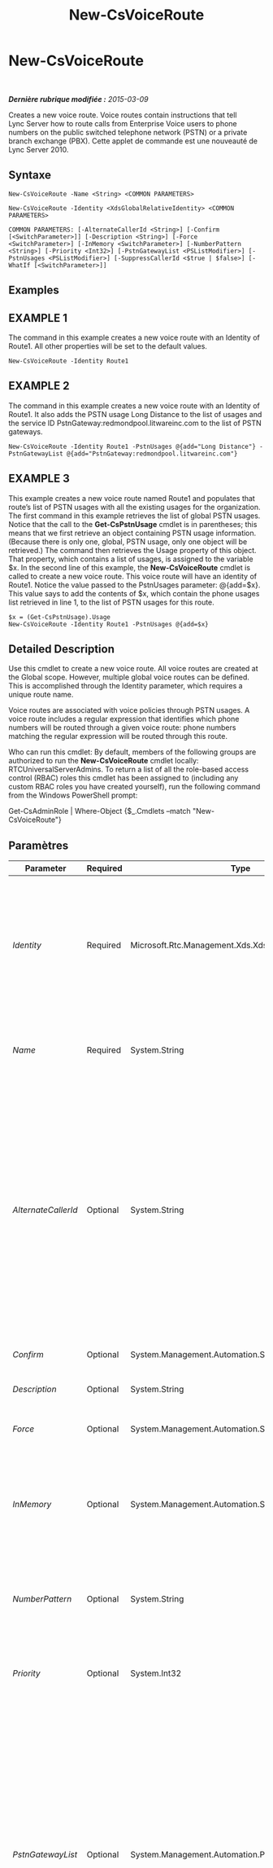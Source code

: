 ﻿---
title: New-CsVoiceRoute
TOCTitle: New-CsVoiceRoute
ms:assetid: 1118f74f-b06c-41d2-8b1b-5cc1e1957b77
ms:mtpsurl: https://technet.microsoft.com/fr-fr/library/Gg398197(v=OCS.15)
ms:contentKeyID: 49296288
ms.date: 05/20/2016
mtps_version: v=OCS.15
ms.translationtype: HT
---

# New-CsVoiceRoute

 

_**Dernière rubrique modifiée :** 2015-03-09_

Creates a new voice route. Voice routes contain instructions that tell Lync Server how to route calls from Enterprise Voice users to phone numbers on the public switched telephone network (PSTN) or a private branch exchange (PBX). Cette applet de commande est une nouveauté de Lync Server 2010.

## Syntaxe

    New-CsVoiceRoute -Name <String> <COMMON PARAMETERS>

    New-CsVoiceRoute -Identity <XdsGlobalRelativeIdentity> <COMMON PARAMETERS>

    COMMON PARAMETERS: [-AlternateCallerId <String>] [-Confirm [<SwitchParameter>]] [-Description <String>] [-Force <SwitchParameter>] [-InMemory <SwitchParameter>] [-NumberPattern <String>] [-Priority <Int32>] [-PstnGatewayList <PSListModifier>] [-PstnUsages <PSListModifier>] [-SuppressCallerId <$true | $false>] [-WhatIf [<SwitchParameter>]]

## Examples

## EXAMPLE 1

The command in this example creates a new voice route with an Identity of Route1. All other properties will be set to the default values.

    New-CsVoiceRoute -Identity Route1

## EXAMPLE 2

The command in this example creates a new voice route with an Identity of Route1. It also adds the PSTN usage Long Distance to the list of usages and the service ID PstnGateway:redmondpool.litwareinc.com to the list of PSTN gateways.

    New-CsVoiceRoute -Identity Route1 -PstnUsages @{add="Long Distance"} -PstnGatewayList @{add="PstnGateway:redmondpool.litwareinc.com"}

## EXAMPLE 3

This example creates a new voice route named Route1 and populates that route’s list of PSTN usages with all the existing usages for the organization. The first command in this example retrieves the list of global PSTN usages. Notice that the call to the **Get-CsPstnUsage** cmdlet is in parentheses; this means that we first retrieve an object containing PSTN usage information. (Because there is only one, global, PSTN usage, only one object will be retrieved.) The command then retrieves the Usage property of this object. That property, which contains a list of usages, is assigned to the variable $x. In the second line of this example, the **New-CsVoiceRoute** cmdlet is called to create a new voice route. This voice route will have an identity of Route1. Notice the value passed to the PstnUsages parameter: @{add=$x}. This value says to add the contents of $x, which contain the phone usages list retrieved in line 1, to the list of PSTN usages for this route.

    $x = (Get-CsPstnUsage).Usage
    New-CsVoiceRoute -Identity Route1 -PstnUsages @{add=$x}

## Detailed Description

Use this cmdlet to create a new voice route. All voice routes are created at the Global scope. However, multiple global voice routes can be defined. This is accomplished through the Identity parameter, which requires a unique route name.

Voice routes are associated with voice policies through PSTN usages. A voice route includes a regular expression that identifies which phone numbers will be routed through a given voice route: phone numbers matching the regular expression will be routed through this route.

Who can run this cmdlet: By default, members of the following groups are authorized to run the **New-CsVoiceRoute** cmdlet locally: RTCUniversalServerAdmins. To return a list of all the role-based access control (RBAC) roles this cmdlet has been assigned to (including any custom RBAC roles you have created yourself), run the following command from the Windows PowerShell prompt:

Get-CsAdminRole | Where-Object {$\_.Cmdlets –match "New-CsVoiceRoute"}

## Paramètres


<table>
<colgroup>
<col style="width: 25%" />
<col style="width: 25%" />
<col style="width: 25%" />
<col style="width: 25%" />
</colgroup>
<thead>
<tr class="header">
<th>Parameter</th>
<th>Required</th>
<th>Type</th>
<th>Description</th>
</tr>
</thead>
<tbody>
<tr class="odd">
<td><p><em>Identity</em></p></td>
<td><p>Required</p></td>
<td><p>Microsoft.Rtc.Management.Xds.XdsGlobalRelativeIdentity</p></td>
<td><p>A name that uniquely identifies the voice route. Voice routes can be defined only at the global scope, so the identity is simply the name you want to give the route. (You can have spaces in the route name, for instance Test Route, but you must enclose the full string in double quotes in the call to the <strong>New-CsVoiceRoute</strong> cmdlet.)</p>
<p>If Identity is specified, the Name must be left blank. The value of the Identity will be assigned to the Name.</p>
<p></p></td>
</tr>
<tr class="even">
<td><p><em>Name</em></p></td>
<td><p>Required</p></td>
<td><p>System.String</p></td>
<td><p>The unique name of the voice route. If this parameter is set, the value will be automatically applied to the voice route Identity. You cannot specify both an Identity and a Name.</p></td>
</tr>
<tr class="odd">
<td><p><em>AlternateCallerId</em></p></td>
<td><p>Optional</p></td>
<td><p>System.String</p></td>
<td><p>If the SuppressCallerId parameter is set to True, the value of the AlternateCallerId parameter will be displayed to receiving parties rather than the caller’s actual number. This number should be a valid number and could be used to represent a division within an organization, such as Support or Human Resources.</p>
<p>If the SuppressCallerId parameter is set to False, the AlternateCallerId parameter is ignored.</p>
<p>This value must match the regular expression (\+)?[1-9]\d*(;ext=[1-9]\d*)?. In other words, the value can begin with a plus sign (+) but doesn’t need to; must consist of any number of digits; and may be followed by an extension that begins with ;ext= followed by any number of digits. (Note that if you include an extension the string must be placed within double quotes.)</p></td>
</tr>
<tr class="even">
<td><p><em>Confirm</em></p></td>
<td><p>Optional</p></td>
<td><p>System.Management.Automation.SwitchParameter</p></td>
<td><p>Vous demande confirmation avant d’exécuter la commande.</p></td>
</tr>
<tr class="odd">
<td><p><em>Description</em></p></td>
<td><p>Optional</p></td>
<td><p>System.String</p></td>
<td><p>A description of what this voice route is for.</p></td>
</tr>
<tr class="even">
<td><p><em>Force</em></p></td>
<td><p>Optional</p></td>
<td><p>System.Management.Automation.SwitchParameter</p></td>
<td><p>Suppresses any confirmation prompts that would otherwise be displayed before making changes.</p></td>
</tr>
<tr class="odd">
<td><p><em>InMemory</em></p></td>
<td><p>Optional</p></td>
<td><p>System.Management.Automation.SwitchParameter</p></td>
<td><p>Crée une référence d’objet sans valider l’objet comme une modification définitive. Si vous affectez à une variable la sortie de cette cmdlet appelée avec ce paramètre, vous pouvez apporter des modifications aux propriétés de la référence d’objet, puis les valider en appelant la cmdlet Set- correspondante.</p></td>
</tr>
<tr class="even">
<td><p><em>NumberPattern</em></p></td>
<td><p>Optional</p></td>
<td><p>System.String</p></td>
<td><p>A regular expression that specifies the phone numbers to which this route applies. Numbers matching this pattern will be routed according to the rest of the routing settings.</p>
<p>Default: [0-9]{10}</p></td>
</tr>
<tr class="odd">
<td><p><em>Priority</em></p></td>
<td><p>Optional</p></td>
<td><p>System.Int32</p></td>
<td><p>A number could resolve to multiple voice routes. The priority determines the order in which the routes will be applied if more than one route is possible.</p></td>
</tr>
<tr class="even">
<td><p><em>PstnGatewayList</em></p></td>
<td><p>Optional</p></td>
<td><p>System.Management.Automation.PSListModifier</p></td>
<td><p>In Lync Server a serveur de médiation can be associated with multiple gateways. This parameter contains a list of gateways associated with this voice route. Each member of this list must be the service Identity of the PSTN gateway or serveur de médiation. The value can refer to a serveur de médiation only if the serveur de médiation is configured for Microsoft Office Communications Server 2007 or Microsoft Office Communications Server 2007 R2. For Lync Server, a PSTN gateway must be used. The service Identity is a string in the format &lt;ServiceRole&gt;:&lt;FQDN&gt;, where ServiceRole is the name of the service role (PSTNGateway), and FQDN is the fully qualified domain name (FQDN) of the pool or the IP address of the server. For example, PSTNGateway:redmondpool.litwareinc.com. Service identities can be retrieved by calling the command Get-CsService | Select-Object Identity.</p>
<p>By default this list is empty. However, if you leave this parameter blank when creating a new voice route, you’ll receive a warning message.</p></td>
</tr>
<tr class="odd">
<td><p><em>PstnUsages</em></p></td>
<td><p>Optional</p></td>
<td><p>System.Management.Automation.PSListModifier</p></td>
<td><p>A list of PSTN usages (such as Local, Long Distance, etc.) that can be applied to this voice route. The PSTN usage must be an existing usage. (PSTN usages can be retrieved by calling the <strong>Get-CsPstnUsage</strong> cmdlet.)</p>
<p>By default this list is empty. However, if you leave this parameter blank when creating a new voice route, you’ll receive a warning message.</p></td>
</tr>
<tr class="even">
<td><p><em>SuppressCallerId</em></p></td>
<td><p>Optional</p></td>
<td><p>System.Boolean</p></td>
<td><p>Determines whether a caller’s ID will be revealed on outbound calls. If this parameter is set to True, caller ID will be suppressed. In place of the actual ID, the value of the AlternateCallerId will be displayed. When SuppressCallerId is set to True, a value for AlternateCallerId must be supplied.</p></td>
</tr>
<tr class="odd">
<td><p><em>WhatIf</em></p></td>
<td><p>Optional</p></td>
<td><p>System.Management.Automation.SwitchParameter</p></td>
<td><p>Décrit ce qui se passe si vous exécutez la commande sans l’exécuter réellement.</p></td>
</tr>
</tbody>
</table>


## Input Types

None.

## Return Types

Creates an object of type Microsoft.Rtc.Management.WritableConfig.Policy.Voice.Route.

## Voir aussi

#### Autres ressources

[Remove-CsVoiceRoute](remove-csvoiceroute.md)  
[Set-CsVoiceRoute](set-csvoiceroute.md)  
[Get-CsVoiceRoute](get-csvoiceroute.md)  
[Test-CsVoiceRoute](test-csvoiceroute.md)  
[Get-CsPstnUsage](get-cspstnusage.md)  
[Get-CsService](get-csservice.md)


